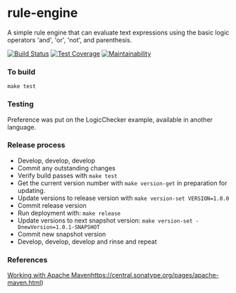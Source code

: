 # rule-engine

A simple rule engine that can evaluate text expressions using the basic logic
 operators 'and', 'or', 'not', and parenthesis.

[![Build Status](https://travis-ci.com/roycetech/rule-engine.svg?branch=master)](https://travis-ci.com/roycetech/rule-engine)
[![Test Coverage](https://api.codeclimate.com/v1/badges/4dd9edeb10d81fee093d/test_coverage)](https://codeclimate.com/github/roycetech/rule-engine/test_coverage)
[![Maintainability](https://api.codeclimate.com/v1/badges/4dd9edeb10d81fee093d/maintainability)](https://codeclimate.com/github/roycetech/rule-engine/maintainability)


### To build

`make test`

### Testing

Preference was put on the LogicChecker example, available in another language.


### Release process

- Develop, develop, develop
- Commit any outstanding changes
- Verify build passes with `make test`
- Get the current version number with `make version-get` in preparation for
 updating.
- Update versions to release version with `make version-set VERSION=1.0.0`
- Commit release version
- Run deployment with: `make release`
- Update versions to next snapshot version: `make version-set -DnewVersion=1.0.1-SNAPSHOT`
- Commit new snapshot version
- Develop, develop, develop and rinse and repeat


### References

[Working with Apache Maven]()https://central.sonatype.org/pages/apache-maven.html)
